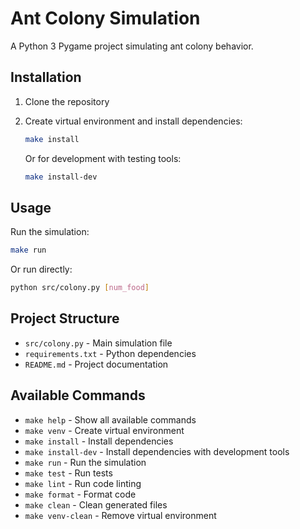 # Ant Colony Simulation

A Python 3 Pygame project simulating ant colony behavior.

## Installation

1. Clone the repository
2. Create virtual environment and install dependencies:
   ```bash
   make install
   ```
   
   Or for development with testing tools:
   ```bash
   make install-dev
   ```

## Usage

Run the simulation:
```bash
make run
```

Or run directly:
```bash
python src/colony.py [num_food]
```

## Project Structure

- `src/colony.py` - Main simulation file
- `requirements.txt` - Python dependencies
- `README.md` - Project documentation

## Available Commands

- `make help` - Show all available commands
- `make venv` - Create virtual environment
- `make install` - Install dependencies
- `make install-dev` - Install dependencies with development tools
- `make run` - Run the simulation
- `make test` - Run tests
- `make lint` - Run code linting
- `make format` - Format code
- `make clean` - Clean generated files
- `make venv-clean` - Remove virtual environment 